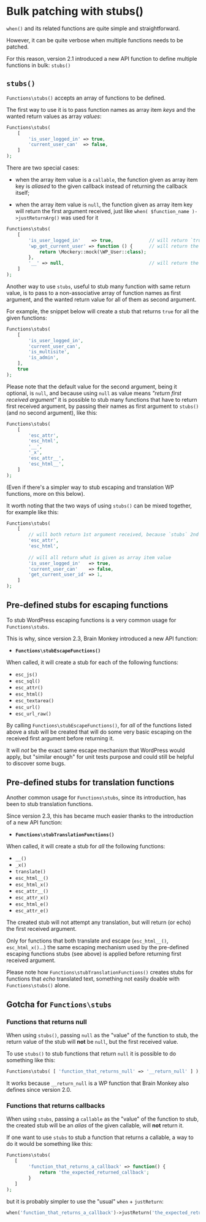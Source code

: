 <!--
currentMenu: "functionsstubs"
currentSection: "PHP Functions"
title: "Bulk patching with stubs()"
-->
# Bulk patching with stubs()

`when()` and its related functions are quite simple and straightforward.

However, it can be quite verbose when multiple functions needs to be patched.

For this reason, version 2.1 introduced a new API function to define multiple functions in bulk: `stubs()`

## `stubs()`

`Functions\stubs()` accepts an array of functions to be defined.

The first way to use it is to pass function names as array item _keys_ and the wanted return values
as array _values_:

```php
Functions\stubs(
    [
        'is_user_logged_in' => true,
        'current_user_can'  => false,
    ]
);
```

There are two special cases:

- when the array item value is a `callable`, the function given as array item key is _aliased_ to
  the given callback instead of returning the callback itself;
  
- when the array item value is `null`, the function given as array item key will return the first
  argument received, just like `when( $function_name )->justReturnArg()` was used for it

```php
Functions\stubs(
    [
        'is_user_logged_in'    => true,             // will return `true` as provided
        'wp_get_current_user' => function () {      // will return the WP_User mock
            return \Mockery::mock(\WP_User::class);
        },
        '__' => null,                               // will return the 1st argument received
    ]
);
```

Another way to use `stubs`, useful to stub many function with same return value, is to pass
to a non-associative array of function names as first argument, and the wanted return
value for all of them as second argument.

For example, the snippet below will create a stub that returns `true` for all the given functions: 

```php
Functions\stubs(
    [
        'is_user_logged_in',
        'current_user_can',
        'is_multisite',
        'is_admin',
    ],
    true
);
```

Please note that the default value for the second argument, being it optional, is `null`, and because
using `null` as value means _"return first received argument"_ it is possible to stub many functions
that have to return first received argument, by passing their names as first argument to `stubs()`
(and no second argument), like this:

```php
Functions\stubs(
    [
        'esc_attr',
        'esc_html',
        '__',
        '_x',
        'esc_attr__',
        'esc_html__',
    ]
);
```

(Even if there's a simpler way to stub escaping and translation WP functions, more on this below).

It worth noting that the two ways of using `stubs()` can be mixed together, for example like this:

```php
Functions\stubs(
    [
        // will both return 1st argument received, because `stubs` 2nd param defaults to `null`
        'esc_attr',
        'esc_html',
        
        // will all return what is given as array item value
        'is_user_logged_in'   => true,
        'current_user_can'    => false,
        'get_current_user_id' => 1,
    ]
);
```



## Pre-defined stubs for escaping functions

To stub WordPress escaping functions is a very common usage for `Functions\stubs`.

This is why, since version 2.3, Brain Monkey introduced a new API function:

- **`Functions\stubEscapeFunctions()`**

When called, it will create a stub for each of the following functions:

- `esc_js()`
- `esc_sql()`
- `esc_attr()`
- `esc_html()`
- `esc_textarea()`
- `esc_url()`
- `esc_url_raw()`

By calling `Functions\stubEscapeFunctions()`, for _all_ of the functions listed above a stub will
be created that will do some very basic escaping on the received first argument before returning it.

It will *not* be the exact same escape mechanism that WordPress would apply, but "similar enough"
for unit tests purpose and could still be helpful to discover some bugs.


## Pre-defined stubs for translation functions

Another common usage for `Functions\stubs`, since its introduction, has been to stub translation
functions.

Since version 2.3, this has became much easier thanks to the introduction of a new API function:

- **`Functions\stubTranslationFunctions()`**

When called, it will create a stub for _all_ the following functions:

- `__()`        
- `_x()`       
- `translate()` 
- `esc_html__()`
- `esc_html_x()`
- `esc_attr__()` 
- `esc_attr_x()` 
- `esc_html_e()` 
- `esc_attr_e()` 

The created stub will not attempt any translation, but will return (or echo) the first received argument.

Only for functions that both translate and escape (`esc_html__()`, `esc_html_x()`...) the same
escaping mechanism used by the pre-defined escaping functions stubs (see above) is applied before
returning first received argument.

Please note how `Functions\stubTranslationFunctions()` creates stubs for functions that _echo_
translated text, something not easily doable with `Functions\stubs()` alone.


## Gotcha for `Functions\stubs`

### Functions that returns null

When using `stubs()`, passing `null` as the "value" of the function to stub, the return value of the
stub will **not** be `null`, but the first received value.

To use `stubs()` to stub functions that return `null` it is possible to do something like this:

```php
Functions\stubs( [ 'function_that_returns_null' => '__return_null' ] );
```

It works because `__return_null` is a WP function that Brain Monkey also defines since version 2.0.

### Functions that returns callbacks

When using `stubs`, passing a `callable` as the "value" of the function to stub, the created stub 
will be an _alias_ of the given callable, will **not** return it.

If one want to use `stubs` to stub a function that returns a callable, a way to do it would be
something like this:

```php
Functions\stubs(
   [
        'function_that_returns_a_callback' => function() { 
            return 'the_expected_returned_callback';
        }
   ]
);
```

but it is probably simpler to use the "usual" `when` + `justReturn`:
 
```php
when('function_that_returns_a_callback')->justReturn('the_expected_returned_callback')
```

